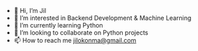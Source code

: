 - 👋 Hi, I’m Jil
- 👀 I’m interested in Backend Development & Machine Learning
- 🌱 I’m currently learning Python
- 💞️ I’m looking to collaborate on Python projects
- 📫 How to reach me jilokonma@gmail.com

<!---
CtrlJil/CtrlJil is a ✨ special ✨ repository because its `README.md` (this file) appears on your GitHub profile.
You can click the Preview link to take a look at your changes.
--->
